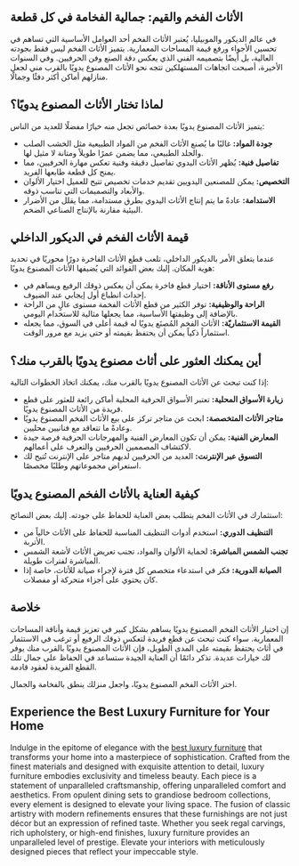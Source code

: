 <h2>الأثاث الفخم والقيم: جمالية الفخامة في كل قطعة</h2>

<p>في عالم الديكور والموبيليا، يُعتبر الأثاث الفخم أحد العوامل الأساسية التي تساهم في تحسين الأجواء ورفع قيمة المساحات المعمارية. يتميز الأثاث الفخم ليس فقط بجودته العالية، بل أيضًا بتصميمه الفني الذي يعكس دقة الصنع وفن الحرفيين. وفي السنوات الأخيرة، أصبحت اتجاهات المستهلكين تتجه نحو الأثاث المصنوع يدويًا بالقرب مني لجعل منازلهم أماكن أكثر دفئًا وجمالًا.</p>

<h2>لماذا تختار الأثاث المصنوع يدويًا؟</h2>

<p>يتميز الأثاث المصنوع يدويًا بعدة خصائص تجعل منه خيارًا مفضلًا للعديد من الناس:</p>

<ul>
    <li><strong>جودة المواد:</strong> غالبًا ما يُصنع الأثاث الفخم من المواد الطبيعية مثل الخشب الصلب والجلد الطبيعي، مما يضمن عمرًا طويلاً ومتانة لا مثيل لها.</li>
    <li><strong>تفاصيل فنية:</strong> يُظهر الأثاث اليدوي تفاصيل دقيقة وفنية تعكس مهارة الحرفيين، مما يمنح كل قطعة طابعها الفريد.</li>
    <li><strong>التخصيص:</strong> يمكن للمصنعين اليدويين تقديم خدمات تخصيص تتيح للعميل اختيار الألوان والأبعاد والتصميمات التي تناسب ذوقه.</li>
    <li><strong>الاستدامة:</strong> عادةً ما يتم إنتاج الأثاث اليدوي بطرق مستدامة، مما يقلل من الأضرار البيئية مقارنة بالإنتاج الصناعي الضخم.</li>
</ul>

<h2>قيمة الأثاث الفخم في الديكور الداخلي</h2>

<p>عندما يتعلق الأمر بالديكور الداخلي، تلعب قطع الأثاث الفاخرة دورًا محوريًا في تحديد هوية المكان. إليك بعض الفوائد التي يُضيفها الأثاث المصنوع يدويًا:</p>

<ul>
    <li><strong>رفع مستوى الأناقة:</strong> اختيار قطع فاخرة يمكن أن يعكس ذوقك الرفيع ويساهم في إحداث انطباع أول إيجابي عند الضيوف.</li>
    <li><strong>الراحة والوظيفية:</strong> توفر الكثير من قطع الأثاث الفخمة مستوى عالٍ من الراحة بالإضافة إلى وظيفتها الأساسية، مما يجعلها مثالية للاستخدام اليومي.</li>
    <li><strong>القيمة الاستثماريّة:</strong> الأثاث الفخم المُصنَع يدويًا له قيمة أعلى في السوق، مما يجعله استثماراً ذكياً يمكن أن يحتفظ بقيمته أو حتى يزيد مع مرور الوقت.</li>
</ul>

<h2>أين يمكنك العثور على أثاث مصنوع يدويًا بالقرب منك؟</h2>

<p>إذا كنت تبحث عن الأثاث المصنوع يدويًا بالقرب منك، يمكنك اتخاذ الخطوات التالية:</p>

<ul>
    <li><strong>زيارة الأسواق المحلية:</strong> تعتبر الأسواق الحرفية المحلية أماكن رائعة للعثور على قطع فريدة من الأثاث المصنوع يدويًا.</li>
    <li><strong>متاجر الأثاث المتخصصة:</strong> ابحث عن متاجر تركز على بيع الأثاث الفخم المصنوع يدويًا وعادةً ما تتعاقد مع فنانيين محليين.</li>
    <li><strong>المعارض الفنية:</strong> يمكن أن تكون المعارض الفنية والمهرجانات الحرفية فرصة جيدة لاكتشاف المصممين الحرفيين والتعرف على أعمالهم.</li>
    <li><strong>التسوق عبر الإنترنت:</strong> العديد من الحرفيين لديهم متاجر على الإنترنت تُتيح لك استعراض مجموعاتهم وطلبًا مخصصًا.</li>
</ul>

<h2>كيفية العناية بالأثاث الفخم المصنوع يدويًا</h2>

<p>استثمارك في الأثاث الفخم يتطلب بعض العناية للحفاظ على جودته. إليك بعض النصائح:</p>

<ul>
    <li><strong>التنظيف الدوري:</strong> استخدم أدوات التنظيف المناسبة للحفاظ على الأثاث خالياً من الأتربة.</li>
    <li><strong>تجنب الشمس المباشرة:</strong> لحماية الألوان والمواد، تجنب تعريض الأثاث لأشعة الشمس المباشرة لفترات طويلة.</li>
    <li><strong>الصيانة الدورية:</strong> فكر في استدعاء متخصص كل فترة لإجراء صيانة للأثاث، خاصة إذا كان يحتوي على أجزاء متحركة أو مفصلات.</li>
</ul>

<h2>خلاصة</h2>

<p>إن اختيار الأثاث الفخم المصنوع يدويًا يساهم بشكل كبير في تعزيز قيمة وأناقة المساحات المعمارية. سواء كنت تبحث عن قطع فريدة لتعكس ذوقك الرفيع أو ترغب في الاستثمار في أثاث يحتفظ بقيمته على المدى الطويل، فإن الأثاث المصنوع يدويًا بالقرب منك يوفر لك خيارات عديدة. تذكر دائمًا أن العناية الجيدة ستساعد في الحفاظ على جمال تلك القطع الفريدة لعقود قادمة.</p> 

<p>اختر الأثاث الفخم المصنوع يدويًا، واجعل منزلك ينطق بالفخامة والجمال.</p> <h2>Experience the Best Luxury Furniture for Your Home</h2>  

<p>Indulge in the epitome of elegance with the <a href="https://www.mobiliacleopatra.com/">best luxury furniture</a> that transforms your home into a masterpiece of sophistication. Crafted from the finest materials and designed with exquisite attention to detail, luxury furniture embodies exclusivity and timeless beauty. Each piece is a statement of unparalleled craftsmanship, offering unparalleled comfort and aesthetics. From opulent dining sets to grandiose bedroom collections, every element is designed to elevate your living space. The fusion of classic artistry with modern refinements ensures that these furnishings are not just décor but an expression of refined taste. Whether you seek regal carvings, rich upholstery, or high-end finishes, luxury furniture provides an unparalleled level of prestige. Elevate your interiors with meticulously designed pieces that reflect your impeccable style.</p>
